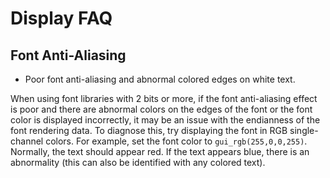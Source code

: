 # Display FAQ

## Font Anti-Aliasing

- Poor font anti-aliasing and abnormal colored edges on white text.

When using font libraries with 2 bits or more, if the font anti-aliasing effect is poor and there are abnormal colors on the edges of the font or the font color is displayed incorrectly, it may be an issue with the endianness of the font rendering data. To diagnose this, try displaying the font in RGB single-channel colors. For example, set the font color to `gui_rgb(255,0,0,255)`. Normally, the text should appear red. If the text appears blue, there is an abnormality (this can also be identified with any colored text).